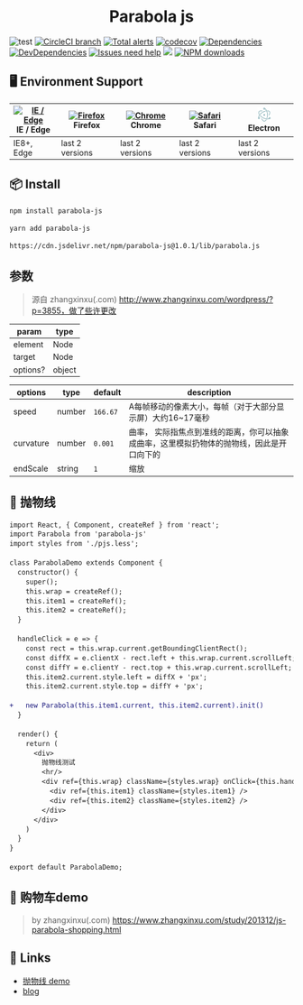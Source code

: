 <h1 align="center">Parabola js</h1>





![test](https://github.com/Kshao123/parabolaJs/workflows/test/badge.svg?event=push) [![CircleCI branch](https://circleci.com/gh/Kshao123/parabolaJs.svg)](https://circleci.com/gh/Kshao123/parabolaJs) [![Total alerts](https://img.shields.io/lgtm/alerts/g/Kshao123/parabolaJs.svg?logo=lgtm&logoWidth=18)](https://lgtm.com/projects/g/Kshao123/parabolaJs/alerts/) [![codecov](https://codecov.io/gh/Kshao123/parabolaJs/branch/master/graph/badge.svg)](https://codecov.io/gh/Kshao123/parabolaJs) [![Dependencies](https://img.shields.io/david/Kshao123/parabolaJs.svg?style=flat-square)](https://david-dm.org/Kshao123/parabolaJs) [![DevDependencies](https://img.shields.io/david/dev/Kshao123/parabolaJs.svg?style=flat-square)](https://david-dm.org/Kshao123/parabolaJs?type=dev) [![Issues need help](https://flat.badgen.net/github/label-issues/Kshao123/parabolaJs/help%20wanted/open)](https://github.com/Kshao123/parabolaJs/issues?q=is%3Aissue+is%3Aopen) [![](https://flat.badgen.net/npm/v/parabola-js?icon=npm)](https://www.npmjs.com/package/parabola-js)  [![NPM downloads](http://img.shields.io/npm/dm/parabola-js.svg?style=flat-square)](http://npmjs.com/parabola-js) 





## 🖥 Environment Support


| [<img src="https://raw.githubusercontent.com/alrra/browser-logos/master/src/edge/edge_48x48.png" alt="IE / Edge" width="24px" height="24px" />](http://godban.github.io/browsers-support-badges/)<br>IE / Edge | [<img src="https://raw.githubusercontent.com/alrra/browser-logos/master/src/firefox/firefox_48x48.png" alt="Firefox" width="24px" height="24px" />](http://godban.github.io/browsers-support-badges/)<br>Firefox | [<img src="https://raw.githubusercontent.com/alrra/browser-logos/master/src/chrome/chrome_48x48.png" alt="Chrome" width="24px" height="24px" />](http://godban.github.io/browsers-support-badges/)<br>Chrome | [<img src="https://raw.githubusercontent.com/alrra/browser-logos/master/src/safari/safari_48x48.png" alt="Safari" width="24px" height="24px" />](http://godban.github.io/browsers-support-badges/)<br>Safari | [<img src="https://raw.githubusercontent.com/alrra/browser-logos/master/src/electron/electron_48x48.png" alt="Electron" width="24px" height="24px" />](http://godban.github.io/browsers-support-badges/)<br>Electron |
| --- | --- | --- | --- | --- |
| IE8+, Edge | last 2 versions | last 2 versions | last 2 versions | last 2 versions |

## 📦 Install

```bash
npm install parabola-js
```

```bash
yarn add parabola-js
```
```bash
https://cdn.jsdelivr.net/npm/parabola-js@1.0.1/lib/parabola.js
```

## 参数

> 源自 zhangxinxu(.com)
> http://www.zhangxinxu.com/wordpress/?p=3855，做了些许更改

| param      | type           |
|------------|----------------|
| element       | Node |
| target       | Node |
| options?       | object |


| options      | type           | default | description    |
|------------|----------------|---------|----------------|
| speed       | number | `166.67` | A每帧移动的像素大小，每帧（对于大部分显示屏）大约16~17毫秒
| curvature       | number | `0.001` | 曲率， 实际指焦点到准线的距离，你可以抽象成曲率，这里模拟扔物体的抛物线，因此是开口向下的
| endScale       | string | `1` | 缩放



## 🔨 抛物线

```diff
import React, { Component, createRef } from 'react';
import Parabola from 'parabola-js'
import styles from './pjs.less';

class ParabolaDemo extends Component {
  constructor() {
    super();
    this.wrap = createRef();
    this.item1 = createRef();
    this.item2 = createRef();
  }

  handleClick = e => {
    const rect = this.wrap.current.getBoundingClientRect();
    const diffX = e.clientX - rect.left + this.wrap.current.scrollLeft;
    const diffY = e.clientY - rect.top + this.wrap.current.scrollLeft;
    this.item2.current.style.left = diffX + 'px';
    this.item2.current.style.top = diffY + 'px';
    
+   new Parabola(this.item1.current, this.item2.current).init()
  }

  render() {
    return (
      <div>
        抛物线测试
        <hr/>
        <div ref={this.wrap} className={styles.wrap} onClick={this.handleClick}>
          <div ref={this.item1} className={styles.item1} />
          <div ref={this.item2} className={styles.item2} />
        </div>
      </div>
    )
  }
}

export default ParabolaDemo;
```

## 🔨 购物车demo

> by zhangxinxu(.com)
> https://www.zhangxinxu.com/study/201312/js-parabola-shopping.html

## 🔗 Links

- [抛物线 demo](http://ksh7.com/2020/03/19/demo-parabola-js/)
- [blog](https://ksh7.com/)

